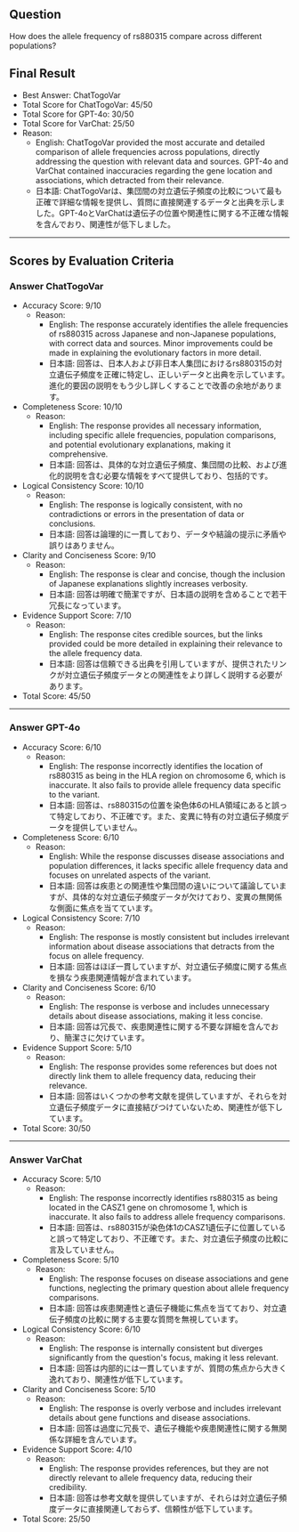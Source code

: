 ## Question

How does the allele frequency of rs880315 compare across different populations?

## Final Result

- Best Answer: ChatTogoVar
- Total Score for ChatTogoVar: 45/50
- Total Score for GPT-4o: 30/50
- Total Score for VarChat: 25/50
- Reason:
  - English: ChatTogoVar provided the most accurate and detailed comparison of allele frequencies across populations, directly addressing the question with relevant data and sources. GPT-4o and VarChat contained inaccuracies regarding the gene location and associations, which detracted from their relevance.
  - 日本語: ChatTogoVarは、集団間の対立遺伝子頻度の比較について最も正確で詳細な情報を提供し、質問に直接関連するデータと出典を示しました。GPT-4oとVarChatは遺伝子の位置や関連性に関する不正確な情報を含んでおり、関連性が低下しました。

---

## Scores by Evaluation Criteria

### Answer ChatTogoVar
- Accuracy Score: 9/10
  - Reason: 
    - English: The response accurately identifies the allele frequencies of rs880315 across Japanese and non-Japanese populations, with correct data and sources. Minor improvements could be made in explaining the evolutionary factors in more detail.
    - 日本語: 回答は、日本人および非日本人集団におけるrs880315の対立遺伝子頻度を正確に特定し、正しいデータと出典を示しています。進化的要因の説明をもう少し詳しくすることで改善の余地があります。
- Completeness Score: 10/10
  - Reason: 
    - English: The response provides all necessary information, including specific allele frequencies, population comparisons, and potential evolutionary explanations, making it comprehensive.
    - 日本語: 回答は、具体的な対立遺伝子頻度、集団間の比較、および進化的説明を含む必要な情報をすべて提供しており、包括的です。
- Logical Consistency Score: 10/10
  - Reason: 
    - English: The response is logically consistent, with no contradictions or errors in the presentation of data or conclusions.
    - 日本語: 回答は論理的に一貫しており、データや結論の提示に矛盾や誤りはありません。
- Clarity and Conciseness Score: 9/10
  - Reason: 
    - English: The response is clear and concise, though the inclusion of Japanese explanations slightly increases verbosity.
    - 日本語: 回答は明確で簡潔ですが、日本語の説明を含めることで若干冗長になっています。
- Evidence Support Score: 7/10
  - Reason: 
    - English: The response cites credible sources, but the links provided could be more detailed in explaining their relevance to the allele frequency data.
    - 日本語: 回答は信頼できる出典を引用していますが、提供されたリンクが対立遺伝子頻度データとの関連性をより詳しく説明する必要があります。
- Total Score: 45/50

---

### Answer GPT-4o
- Accuracy Score: 6/10
  - Reason: 
    - English: The response incorrectly identifies the location of rs880315 as being in the HLA region on chromosome 6, which is inaccurate. It also fails to provide allele frequency data specific to the variant.
    - 日本語: 回答は、rs880315の位置を染色体6のHLA領域にあると誤って特定しており、不正確です。また、変異に特有の対立遺伝子頻度データを提供していません。
- Completeness Score: 6/10
  - Reason: 
    - English: While the response discusses disease associations and population differences, it lacks specific allele frequency data and focuses on unrelated aspects of the variant.
    - 日本語: 回答は疾患との関連性や集団間の違いについて議論していますが、具体的な対立遺伝子頻度データが欠けており、変異の無関係な側面に焦点を当てています。
- Logical Consistency Score: 7/10
  - Reason: 
    - English: The response is mostly consistent but includes irrelevant information about disease associations that detracts from the focus on allele frequency.
    - 日本語: 回答はほぼ一貫していますが、対立遺伝子頻度に関する焦点を損なう疾患関連情報が含まれています。
- Clarity and Conciseness Score: 6/10
  - Reason: 
    - English: The response is verbose and includes unnecessary details about disease associations, making it less concise.
    - 日本語: 回答は冗長で、疾患関連性に関する不要な詳細を含んでおり、簡潔さに欠けています。
- Evidence Support Score: 5/10
  - Reason: 
    - English: The response provides some references but does not directly link them to allele frequency data, reducing their relevance.
    - 日本語: 回答はいくつかの参考文献を提供していますが、それらを対立遺伝子頻度データに直接結びつけていないため、関連性が低下しています。
- Total Score: 30/50

---

### Answer VarChat
- Accuracy Score: 5/10
  - Reason: 
    - English: The response incorrectly identifies rs880315 as being located in the CASZ1 gene on chromosome 1, which is inaccurate. It also fails to address allele frequency comparisons.
    - 日本語: 回答は、rs880315が染色体1のCASZ1遺伝子に位置していると誤って特定しており、不正確です。また、対立遺伝子頻度の比較に言及していません。
- Completeness Score: 5/10
  - Reason: 
    - English: The response focuses on disease associations and gene functions, neglecting the primary question about allele frequency comparisons.
    - 日本語: 回答は疾患関連性と遺伝子機能に焦点を当てており、対立遺伝子頻度の比較に関する主要な質問を無視しています。
- Logical Consistency Score: 6/10
  - Reason: 
    - English: The response is internally consistent but diverges significantly from the question's focus, making it less relevant.
    - 日本語: 回答は内部的には一貫していますが、質問の焦点から大きく逸れており、関連性が低下しています。
- Clarity and Conciseness Score: 5/10
  - Reason: 
    - English: The response is overly verbose and includes irrelevant details about gene functions and disease associations.
    - 日本語: 回答は過度に冗長で、遺伝子機能や疾患関連性に関する無関係な詳細を含んでいます。
- Evidence Support Score: 4/10
  - Reason: 
    - English: The response provides references, but they are not directly relevant to allele frequency data, reducing their credibility.
    - 日本語: 回答は参考文献を提供していますが、それらは対立遺伝子頻度データに直接関連しておらず、信頼性が低下しています。
- Total Score: 25/50